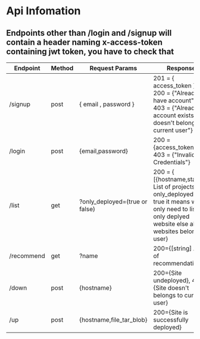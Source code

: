 # Api Infomation

## Endpoints other than **/login** and **/signup** will contain a header naming **x-access-token** containing jwt token, you have to check that


| Endpoint | Method | Request Params | Response|
|----------|-----|----------------|---------|
| /signup  |post| {  email , password   } | 201 =  { access_token }, 200 = {"Already have account"}, 403 = {"Already account exists but doesn't belongs to current user"}| 
| /login | post| {email,password} | 200 = {access_token}, 403 = {"Invalid Credentials"} |
| /list | get| ?only_deployed=(true or false) | 200 = { [{hostname,status}] List of projects, is only_deployed is true it means we only need to list only deplyed website else all websites belong to user}|
| /recommend|get|?name|200={[string] Array of recommendations}|
| /down|post|{hostname}|200={Site undeployed}, 401={Site doesn't belongs to current user}|
 | /up |post|{hostname,file_tar_blob}|200={Site is successfully deployed} |